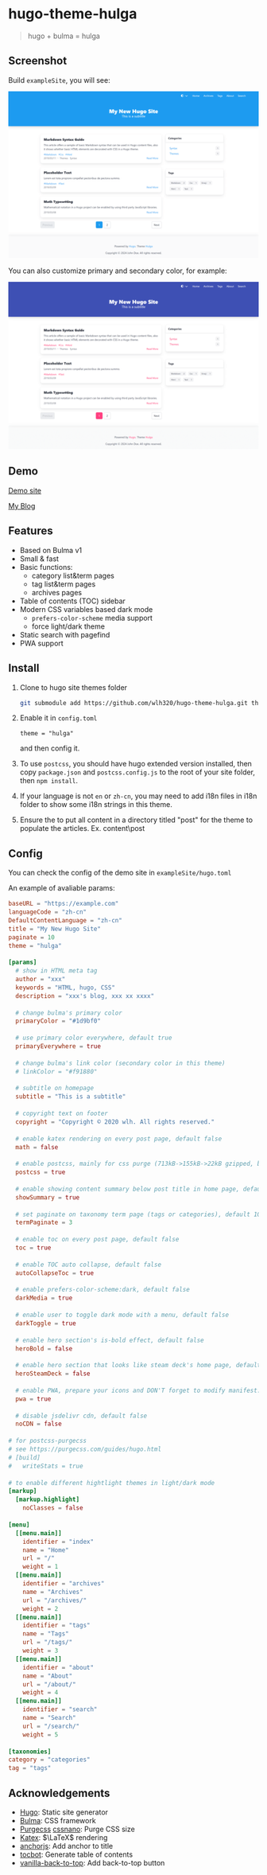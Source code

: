 # hugo-theme-hulga

> hugo + bulma = hulga

## Screenshot

Build `exampleSite`, you will see:

![screenshot](https://github.com/wlh320/hugo-theme-hulga/blob/main/images/screenshot.png)

You can also customize primary and secondary color, for example:

![material color](https://github.com/wlh320/hugo-theme-hulga/blob/main/images/material.png)

## Demo

[Demo site](https://v4.zilch40.wang)

[My Blog](https://blog.zilch40.wang)

## Features

- Based on Bulma v1
- Small & fast
- Basic functions:
  - category list&term pages
  - tag list&term pages
  - archives pages
- Table of contents (TOC) sidebar
- Modern CSS variables based dark mode
  - `prefers-color-scheme` media support
  - force light/dark theme
- Static search with pagefind
- PWA support

## Install

1. Clone to hugo site themes folder

    ```bash
    git submodule add https://github.com/wlh320/hugo-theme-hulga.git themes/hulga
    ```

2. Enable it in `config.toml`

    ```
    theme = "hulga"
    ```
    and then config it.

3. To use `postcss`, you should have hugo extended version installed, 
then copy `package.json` and `postcss.config.js` to the root of your site folder, then `npm install`.

4. If your language is not `en` or `zh-cn`, you may need to add i18n files in i18n folder
to show some i18n strings in this theme.

5. Ensure the to put all content in a directory titled "post" for 
the theme to populate the articles. Ex. content\post
    

## Config

You can check the config of the demo site in `exampleSite/hugo.toml`

An example of avaliable params:

```toml
baseURL = "https://example.com"
languageCode = "zh-cn"
DefaultContentLanguage = "zh-cn"
title = "My New Hugo Site"
paginate = 10
theme = "hulga"

[params]
  # show in HTML meta tag
  author = "xxx"
  keywords = "HTML, hugo, CSS"
  description = "xxx's blog, xxx xx xxxx"

  # change bulma's primary color
  primaryColor = "#1d9bf0"

  # use primary color everywhere, default true
  primaryEverywhere = true

  # change bulma's link color (secondary color in this theme)
  # linkColor = "#f91880"

  # subtitle on homepage
  subtitle = "This is a subtitle"

  # copyright text on footer
  copyright = "Copyright © 2020 wlh. All rights reserved."

  # enable katex rendering on every post page, default false
  math = false

  # enable postcss, mainly for css purge (713kB->155kB->22kB gzipped, but this makes build slower), default false
  postcss = true

  # enable showing content summary below post title in home page, default false
  showSummary = true

  # set paginate on taxonomy term page (tags or categories), default 10
  termPaginate = 3

  # enable toc on every post page, default false
  toc = true

  # enable TOC auto collapse, default false
  autoCollapseToc = true

  # enable prefers-color-scheme:dark, default false
  darkMedia = true

  # enable user to toggle dark mode with a menu, default false
  darkToggle = true

  # enable hero section's is-bold effect, default false
  heroBold = false

  # enable hero section that looks like steam deck's home page, default false
  heroSteamDeck = false

  # enable PWA, prepare your icons and DON'T forget to modify manifest.json, default false
  pwa = true

  # disable jsdelivr cdn, default false
  noCDN = false

# for postcss-purgecss
# see https://purgecss.com/guides/hugo.html
# [build]
#   writeStats = true

# to enable different hightlight themes in light/dark mode 
[markup]
  [markup.highlight]
    noClasses = false

[menu]
  [[menu.main]]
    identifier = "index"
    name = "Home"
    url = "/"
    weight = 1
  [[menu.main]]
    identifier = "archives"
    name = "Archives"
    url = "/archives/"
    weight = 2
  [[menu.main]]
    identifier = "tags"
    name = "Tags"
    url = "/tags/"
    weight = 3
  [[menu.main]]
    identifier = "about"
    name = "About"
    url = "/about/"
    weight = 4
  [[menu.main]]
    identifier = "search"
    name = "Search"
    url = "/search/"
    weight = 5

[taxonomies]
category = "categories"
tag = "tags"

```

## Acknowledgements

- [Hugo](https://gohugo.io/): Static site generator
- [Bulma](https://bulma.io/): CSS framework
- [Purgecss](https://purgecss.com/) [cssnano](https://cssnano.co/): Purge CSS size
- [Katex](https://katex.org/): $\LaTeX$ rendering
- [anchorjs](https://github.com/bryanbraun/anchorjs): Add anchor to title
- [tocbot](https://tscanlin.github.io/tocbot/): Generate table of contents
- [vanilla-back-to-top](https://github.com/vfeskov/vanilla-back-to-top): Add back-to-top button

